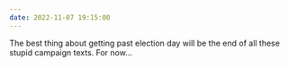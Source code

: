 ```yaml
---
date: 2022-11-07 19:15:00
---
```


The best thing about getting past election day will be the end of all these stupid campaign texts. For now...
